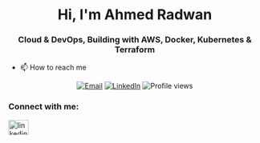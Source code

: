 <h1 align="center">Hi, I'm Ahmed Radwan</h1>
<h3 align="center">Cloud & DevOps, Building with AWS, Docker, Kubernetes & Terraform</h3>

- 📫 How to reach me
  
<p align="center">
  <a href="mailto:ahmed.m.aa.radwan@gmail.com"><img src="https://img.shields.io/badge/email-D14836?style=for-the-badge&logo=gmail&logoColor=white" alt="Email" /></a>
  <a href="https://linkedin.com/in/ahmed-radwan-9b92351aa"><img src="https://img.shields.io/badge/LinkedIn-0A66C2?style=for-the-badge&logo=linkedin&logoColor=white" alt="LinkedIn" /></a>
  <img src="https://komarev.com/ghpvc/?username=AHMED11178&style=for-the-badge" alt="Profile views" />
</p>

<h3 align="left">Connect with me:</h3>
<p align="left">
<a href="https://linkedin.com/in/linkedin.com/in/ahmed-radwan-9b92351aa" target="blank"><img align="center" src="https://raw.githubusercontent.com/rahuldkjain/github-profile-readme-generator/master/src/images/icons/Social/linked-in-alt.svg" alt="linkedin.com/in/ahmed-radwan-9b92351aa" height="30" width="40" /></a>
</p>
